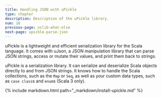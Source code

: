 ```yaml
---
title: Handling JSON with uPickle
type: chapter
description: Description of the uPickle library.
num: 16
previous-page: oslib-what-else
next-page: upickle-parse-json
---
```


uPickle is a lightweight and efficient serialization library for the Scala language.
It comes with uJson, a JSON manipulation library that can parse JSON strings, access or mutate their values, and print them back to strings.

uPickle is a serialization library.
It can serialize and deserialize Scala objects directly to and from JSON strings.
It knows how to handle the Scala collections, such as the `Map` or `Seq`, as well as your custom data types, such as `case class`s and `enum`s (Scala 3 only).

{% include markdown.html path="_markdown/install-upickle.md" %}
